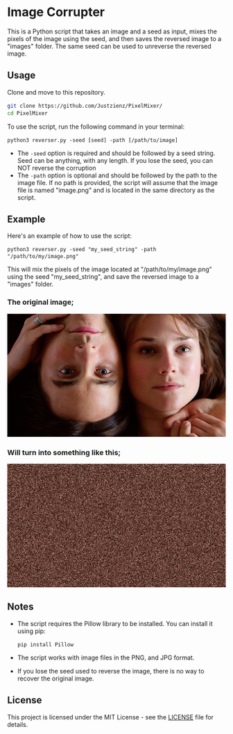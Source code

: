 # Image Corrupter

This is a Python script that takes an image and a seed as input, mixes the pixels of the image using the seed, and then saves the reversed image to a "images" folder. The same seed can be used to unreverse the reversed image.

## Usage

Clone and move to this repository.

```bash
git clone https://github.com/Justzienz/PixelMixer/
cd PixelMixer
```

To use the script, run the following command in your terminal:

```
python3 reverser.py -seed [seed] -path [/path/to/image]
```

- The `-seed` option is required and should be followed by a seed string. Seed can be anything, with any length. If you lose the seed, you can NOT reverse the corruption
- The `-path` option is optional and should be followed by the path to the image file. If no path is provided, the script will assume that the image file is named "image.png" and is located in the same directory as the script.

## Example

Here's an example of how to use the script:

```
python3 reverser.py -seed "my_seed_string" -path "/path/to/my/image.png"
```

This will mix the pixels of the image located at "/path/to/my/image.png" using the seed "my_seed_string", and save the reversed image to a "images" folder.

### The original image;
![Original Image](image.png) 
### Will turn into something like this;
![Reversed Image](images/image_reversed.png) 

## Notes

- The script requires the Pillow library to be installed. You can install it using pip:

  ```
  pip install Pillow
  ```

- The script works with image files in the PNG, and JPG format.

- If you lose the seed used to reverse the image, there is no way to recover the original image.

## License

This project is licensed under the MIT License - see the [LICENSE](LICENSE) file for details.
